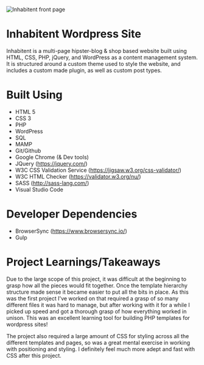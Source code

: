 ![Inhabitent front page](https://lh3.googleusercontent.com/QHehRXNOAxQUiKO-YZ0O5ns9F2X-1WRPK3VqcsbVpcpTybqtQfcBxdnV5rP8vNUavSlhHwhMC7BSDKH_UPKfpv46Bo30nTwjKLQe3IG_gn3wStaU8OkKxUpzOoSJuTmTwy_2Kgn8KPtBpGiQEM0ANAl2348i6gDFNgNns87j55kSkWjprEVIpM_k9KvUpcOX57li1tdNv5HEHZSJMg5G-c56grvATA4i06ph8UW04GXwWAIZo77n2-j_76OoxmdlPR7VO1x8aqERJ9IrGk7aA_7MmiZ6UjSOGIw0xrApgy2ygKUCOmaWqnc-mMMIlF0JYsDqZv7RtjSDcbiePFOT7FkDFuyOAE4KbIssjCz5lYtorKb_19rdH5bqx2JU3C3F_qnUlWPuQDrx_2Pigr1h-N0XYw6NGYCxL0VzhobTA1C_Ezz89Ot36cIbnjF4OlE8um6fZe_A2kbL7fuJoC3CtIEr-mREuFAQ7-jcRwG4phkpQt6zj_N6uVodUfTjc-Ze8p3mIYMV6UWZAVbZy443uFAsM8iqjLsVUrWi0G-RikkQAu0tV4Ec76d_B6YhPMuLiRADt5UI=w2418-h1444)

# Inhabitent Wordpress Site

Inhabitent is a multi-page hipster-blog & shop based website built using HTML, CSS, PHP, jQuery, and WordPress as a content management system. It is structured around a custom theme used to style the website, and includes a custom made plugin, as well as custom post types.

# Built Using

- HTML 5
- CSS 3
- PHP
- WordPress
- SQL 
- MAMP
- Git/Github
- Google Chrome (& Dev tools)
- JQuery (https://jquery.com/)
- W3C CSS Validation Service (https://jigsaw.w3.org/css-validator/)
- W3C HTML Checker (https://validator.w3.org/nu/)
- SASS (http://sass-lang.com/)
- Visual Studio Code

# Developer Dependencies

- BrowserSync (https://www.browsersync.io/)
- Gulp

# Project Learnings/Takeaways

Due to the large scope of this project, it was difficult at the beginning to grasp how all the pieces would fit together. Once the template hierarchy structure made sense it became easier to put all the bits in place. As this was the first project I've worked on that required a grasp of so many different files it was hard to manage, but after working with it for a while I picked up speed and got a thorough grasp of how everything worked in unison. This was an excellent learning tool for building PHP templates for wordpress sites!

The project also required a large amount of CSS for styling across all the different templates and pages, so was a great mental exercise in working with positioning and styling. I definitely feel much more adept and fast with CSS after this project.
